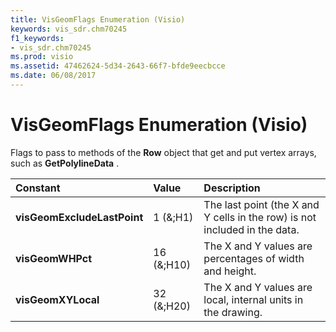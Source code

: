 ```yaml
---
title: VisGeomFlags Enumeration (Visio)
keywords: vis_sdr.chm70245
f1_keywords:
- vis_sdr.chm70245
ms.prod: visio
ms.assetid: 47462624-5d34-2643-66f7-bfde9eecbcce
ms.date: 06/08/2017
---
```



# VisGeomFlags Enumeration (Visio)

Flags to pass to methods of the **Row** object that get and put vertex arrays, such as **GetPolylineData** .



|**Constant**|**Value**|**Description**|
|:-----|:-----|:-----|
| **visGeomExcludeLastPoint**|1 (&;H1)|The last point (the X and Y cells in the row) is not included in the data.|
| **visGeomWHPct**|16 (&;H10)|The X and Y values are percentages of width and height.|
| **visGeomXYLocal**|32 (&;H20)|The X and Y values are local, internal units in the drawing.|

